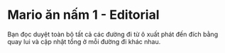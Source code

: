 # Mario ăn nấm 1 - Editorial

Bạn đọc duyệt toàn bộ tất cả các đường đi từ ô xuất phát đến đích bằng quay lui và cập nhật tổng ở mỗi đường đi khác nhau.